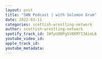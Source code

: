 ```yaml
---
layout: post
title: "SWN Podcast | with Solomon Grum"
date: 2022-03-11
categories: scottish-wrestling-network
author: scottish-wrestling-network
spotify_track_id: 1WfpU0BPg5V8KM7I3AimL6
youtube_video_id: 
apple_track_id: 
youtube_metadata: 
---
```

